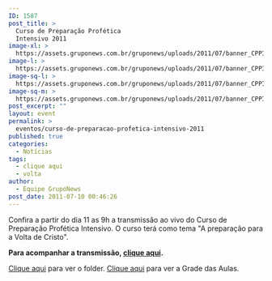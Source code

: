 ```yaml
---
ID: 1587
post_title: >
  Curso de Preparação Profética
  Intensivo 2011
image-xl: >
  https://assets.gruponews.com.br/gruponews/uploads/2011/07/banner_CPPI.jpg
image-l: >
  https://assets.gruponews.com.br/gruponews/uploads/2011/07/banner_CPPI.jpg
image-sq-l: >
  https://assets.gruponews.com.br/gruponews/uploads/2011/07/banner_CPPI.jpg
image-sq-m: >
  https://assets.gruponews.com.br/gruponews/uploads/2011/07/banner_CPPI-720x307.jpg
post_excerpt: ""
layout: event
permalink: >
  eventos/curso-de-preparacao-profetica-intensivo-2011
published: true
categories:
  - Notícias
tags:
  - clique aqui
  - volta
author:
  - Equipe GrupoNews
post_date: 2011-07-10 00:46:26
---
```

Confira a partir do dia 11 as 9h a transmissão ao vivo do Curso de Preparação Profética Intensivo. O curso terá como tema "A preparação para a Volta de Cristo".

<strong>Para acompanhar a transmissão, <a title="Webtv" href="http://www.gruponews.com.br/webtv" target="_blank">clique aqui</a>.</strong>

<a href="http://www.revistaimpacto.com.br/wp-content/uploads/2011/04/Folder-CPPI-2011.pdf" target="_blank">Clique aqui</a> para ver o folder.
<a href="http://www.revistaimpacto.com.br/wp-content/uploads/2011/04/grade-de-aulas.pdf" target="_blank">Clique aqui</a> para ver a Grade das Aulas.